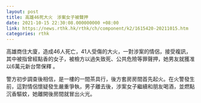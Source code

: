 ```yaml
---
layout: post
title: 高雄46死大火　涉案女子被聲押
date: 2021-10-15 22:30:08.000000000 +08:00
link: https://news.rthk.hk/rthk/ch/component/k2/1615420-20211015.htm
categories: rthk
---
```


高雄商住大廈，造成46人死亡，41人受傷的大火，一對涉案的情侶，接受複訊，其中被指曾經點香的女子，被檢方以過失致死、公共危險等罪聲押，她男友就獲准以6萬元新台幣保釋 。

警方初步調查後相信，是一樓的一間茶具行，後方套房房間首先起火。在火警發生前，這對情侶懷疑發生嚴重爭執，男子離去後，涉案女子繼續和朋友喝酒，並燃點沉香驅蚊，她離開後房間就冒出火光。
